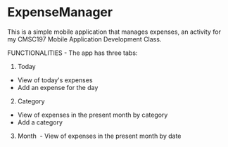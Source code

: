 # ExpenseManager
This is a simple mobile application that manages expenses, an activity for my CMSC197 Mobile Application Development Class.

FUNCTIONALITIES - The app has three tabs:
1. Today
  - View of today's expenses
  - Add an expense for the day
2. Category
  - View of expenses in the present month by category
  - Add a category
3. Month
  - View of expenses in the present month by date
